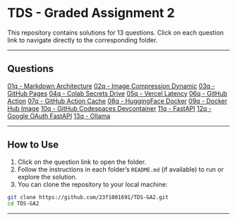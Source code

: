 # TDS  - Graded Assignment  2

This repository contains solutions for 13 questions. Click on each question link to navigate directly to the corresponding folder.

---

## Questions

[01q - Markdown Architecture](01q-markdown-architecture)
[02q - Image Compression Dynamic](02q-image-compression-dynamic)
[03q - GitHub Pages](03q-github-pages)
[04q - Colab Secrets Drive](04q-colab-secrets-drive)
[05q - Vercel Latency](05q-vercel-latency)
[06q - GitHub Action](06q-github-action)
[07q - GitHub Action Cache](07q-github-action-cache)
[08q - HuggingFace Docker](08q-huggingface-docker)
[09q - Docker Hub Image](09q-docker-hub-image)
[10q - GitHub Codespaces Devcontainer](10q-github-codespaces-devcontainer)
[11q - FastAPI](11q-fastapi)
[12q - Google OAuth FastAPI](12q-google-oauth-fastapi)
[13q - Ollama](13q-ollama)

---

## How to Use

1. Click on the question link to open the folder.
2. Follow the instructions in each folder’s `README.md` (if available) to run or explore the solution.
3. You can clone the repository to your local machine:

```bash
git clone https://github.com/23f1001691/TDS-GA2.git
cd TDS-GA2
```
---